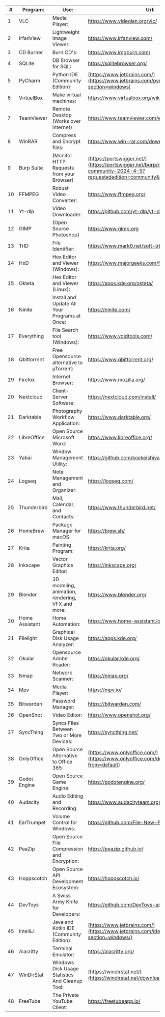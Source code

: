 |#| Program: |Use:| Url: |
|--|--|--|--|
|1|VLC|Media Player:|https://www.videolan.org/vlc/  |
|2|IrfanView|Lightweight Image Viewer:|https://www.irfanview.com/  |
|3|CD Burner|Burn CD's:|https://www.imgburn.com/  |
|4|SQLite|DB Browser for SQL:|https://sqlitebrowser.org/  |
|5|PyCharm|Python IDE (Community Edition):|[https://www.jetbrains.com/](https://www.jetbrains.com/pycharm/download/?section=windows) |
|6|VirtuelBox|Make virtual machines:|https://www.virtualbox.org/wiki/Downloads  |
|7|TeamViewer|Remote Desktop (Works over internet)|https://www.teamviewer.com/en/download/windows/  |
|8|WinRAR|Compress and Encrypt files:|https://www.win-rar.com/download.html?&L=0  |
|9|Burp Suite|(Monitor HTTP Requests from your Browser)|[https://portswigger.net/](https://portswigger.net/burp/releases/professional-community-2024-4-5?requestededition=community&requestedplatform=) |
|10|FFMPEG|Robust Video Converter:|https://www.ffmpeg.org/  |
|11|Yt-dlp|Video Downloader:|https://github.com/yt-dlp/yt-dlp  |
|12|GIMP|(Open Source Photoshop)|https://www.gimp.org  |
|13|TrID|File Identifier:|https://www.mark0.net/soft-trid-e.html  |
|14|HxD|Hex Editor and Viewer (Windows):|https://www.majorgeeks.com/files/details/hxd.html  |
|15|Okteta|Hex Editor and Viewer (Linux):|https://apps.kde.org/okteta/  |
|16|Ninite|Install and Update All Your Programs at Once:|https://ninite.com/  |
|17|Everything|File Search tool (Windows):|https://www.voidtools.com/  |
|18|Qbittorrent|Free Opensource alternative to µTorrent:|https://www.qbittorrent.org/  |
|19|Firefox|Internet Browser:|https://www.mozilla.org/  |
|20|Nextcloud|Client-Server Software:|https://nextcloud.com/install/  |
|21|Darktable| Photography Workflow Application:|https://www.darktable.org/  |
|22|LibreOffice|Open Source Microsoft Word:|https://www.libreoffice.org/  |
|23|Yabai|Window Management Utility:|https://github.com/koekeishiya/yabai/  |
|24|Logseq|Note Management and Organizer:| https://logseq.com/  |
|25|Thunderbird|Mail, Calendar, and Contacts:|https://www.thunderbird.net/  |
|26|HomeBrew|Package Manager for macOS:|https://brew.sh/  |
|27|Krita|Painting Program:|https://krita.org/  |
|28|Inkscape|Vector Graphics Editor:|https://inkscape.org/  |
|29|Blender|3D modeling, animation, rendering, VFX and more:|https://www.blender.org/  |
|30|Home Assistant|Home Automation:|https://www.home-assistant.io/  |
|31|Filelight|Graphical Disk Usage Analyzer:|https://apps.kde.org/  |
|32|Okular|Opensource Adobe Reader:|https://okular.kde.org/  |
|33|Nmap|Network Scanner:|https://nmap.org/  |
|34|Mpv|Media Player:|https://mpv.io/ |
|35|Bitwarden|Password Manager:|https://bitwarden.com/ |
|36|OpenShot|Video Editor:|https://www.openshot.org/ |
|37|SyncThing|Syncs Files Between Two or More Devices:|https://syncthing.net/ |
|38|OnlyOffice|Open Source Alternative to Office 365:|[https://www.onlyoffice.com/](https://www.onlyoffice.com/download-docs.aspx?from=default) |
|39|Godot Engine|Open Source Game Engine:|https://godotengine.org/ |
|40|Audacity|Audio Editing and Recording:|https://www.audacityteam.org/ |
|41|EarTrumpet|Volume Control for Windows:|https://github.com/File-New-Project/EarTrumpet/ |
|42|PeaZip|Open Source File Compression and Encryption:|https://peazip.github.io/ |
|43|Hoppscotch|Open Source API Development Ecosystem:|https://hoppscotch.io/ |
|44|DevToys|A Swiss Army Knife for Developers:|https://github.com/DevToys-app/DevToys |
|45|IntelliJ|Java and Kotlin IDE (Community Edition):|[https://www.jetbrains.com/](https://www.jetbrains.com/idea/download/?section=windows/) |
|46|Alacritty|Terminal Emulator:|https://alacritty.org/ |
|47|WinDirStat|Windows Disk Usage Statistics And Cleanup Tool:|[https://windirstat.net/](https://windirstat.net/download.html/) |
|48|FreeTube|The Private YouTube Client:|https://freetubeapp.io/|
